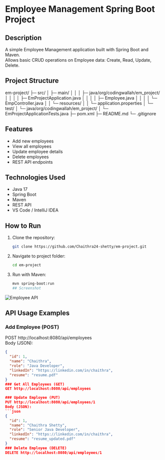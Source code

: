 # Employee Management Spring Boot Project

## Description
A simple Employee Management application built with Spring Boot and Maven.  
Allows basic CRUD operations on Employee data: Create, Read, Update, Delete.

## Project Structure
em-project/
├─ src/
│ ├─ main/
│ │ │ ├─ java/org/codingwallah/em_project/
│ │ │ │ ├─ EmProjectApplication.java
│ │ │ │ ├─ Employee.java
│ │ │ │ └─ EmpController.java
│ │ └─ resources/
│ │ └─ application.properties
│ └─ test/
│ └─ java/org/codingwallah/em_project/
│ └─ EmProjectApplicationTests.java
├─ pom.xml
├─ README.md
└─ .gitignore

## Features
- Add new employees  
- View all employees  
- Update employee details  
- Delete employees  
- REST API endpoints

## Technologies Used
- Java 17  
- Spring Boot  
- Maven  
- REST API  
- VS Code / IntelliJ IDEA

## How to Run
1. Clone the repository:  
   ```bash
   git clone https://github.com/Chaithra24-shetty/em-project.git
2. Navigate to project folder:  
   ```bash
   cd em-project
3. Run with Maven:  
   ```bash
   mvn spring-boot:run
   ## Screenshot

![Employee API](assets/screenshot.png)

## API Usage Examples

### Add Employee (POST)
POST http://localhost:8080/api/employees  
Body (JSON):
```json
{
  "id": 1,
  "name": "Chaithra",
  "role": "Java Developer",
  "linkedIn": "https://linkedin.com/in/chaithra",
  "resume": "resume.pdf"
}
### Get All Employees (GET)
GET http://localhost:8080/api/employees

### Update Employee (PUT)
PUT http://localhost:8080/api/employees/1  
Body (JSON):
```json
{
  "id": 1,
  "name": "Chaithra Shetty",
  "role": "Senior Java Developer",
  "linkedIn": "https://linkedin.com/in/chaithra",
  "resume": "resume_updated.pdf"
}
### Delete Employee (DELETE)
DELETE http://localhost:8080/api/employees/1
